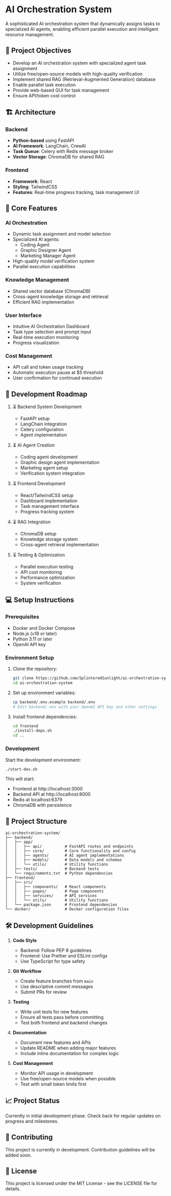 # AI Orchestration System

A sophisticated AI orchestration system that dynamically assigns tasks to specialized AI agents, enabling efficient parallel execution and intelligent resource management.

## 🎯 Project Objectives

- Develop an AI orchestration system with specialized agent task assignment
- Utilize free/open-source models with high-quality verification
- Implement shared RAG (Retrieval-Augmented Generation) database
- Enable parallel task execution
- Provide web-based GUI for task management
- Ensure API/token cost control

## 🏗️ Architecture

### Backend
- **Python-based** using FastAPI
- **AI Framework**: LangChain, CrewAI
- **Task Queue**: Celery with Redis message broker
- **Vector Storage**: ChromaDB for shared RAG

### Frontend
- **Framework**: React
- **Styling**: TailwindCSS
- **Features**: Real-time progress tracking, task management UI

## 🔧 Core Features

### AI Orchestration
- Dynamic task assignment and model selection
- Specialized AI agents:
  - Coding Agent
  - Graphic Designer Agent
  - Marketing Manager Agent
- High-quality model verification system
- Parallel execution capabilities

### Knowledge Management
- Shared vector database (ChromaDB)
- Cross-agent knowledge storage and retrieval
- Efficient RAG implementation

### User Interface
- Intuitive AI Orchestration Dashboard
- Task type selection and prompt input
- Real-time execution monitoring
- Progress visualization

### Cost Management
- API call and token usage tracking
- Automatic execution pause at $5 threshold
- User confirmation for continued execution

## 🚀 Development Roadmap

1. ⏳ Backend System Development
   - FastAPI setup
   - LangChain integration
   - Celery configuration
   - Agent implementation

2. ⏳ AI Agent Creation
   - Coding agent development
   - Graphic design agent implementation
   - Marketing agent setup
   - Verification system integration

3. ⏳ Frontend Development
   - React/TailwindCSS setup
   - Dashboard implementation
   - Task management interface
   - Progress tracking system

4. ⏳ RAG Integration
   - ChromaDB setup
   - Knowledge storage system
   - Cross-agent retrieval implementation

5. ⏳ Testing & Optimization
   - Parallel execution testing
   - API cost monitoring
   - Performance optimization
   - System verification

## 💻 Setup Instructions

### Prerequisites

- Docker and Docker Compose
- Node.js (v18 or later)
- Python 3.11 or later
- OpenAI API key

### Environment Setup

1. Clone the repository:
   ```bash
   git clone https://github.com/SplinteredSunlight/ai-orchestration-system.git
   cd ai-orchestration-system
   ```

2. Set up environment variables:
   ```bash
   cp backend/.env.example backend/.env
   # Edit backend/.env with your OpenAI API key and other settings
   ```

3. Install frontend dependencies:
   ```bash
   cd frontend
   ./install-deps.sh
   cd ..
   ```

### Development

Start the development environment:
```bash
./start-dev.sh
```

This will start:
- Frontend at http://localhost:3000
- Backend API at http://localhost:8000
- Redis at localhost:6379
- ChromaDB with persistence

## 📁 Project Structure

```
ai-orchestration-system/
├── backend/
│   ├── app/
│   │   ├── api/          # FastAPI routes and endpoints
│   │   ├── core/         # Core functionality and config
│   │   ├── agents/       # AI agent implementations
│   │   ├── models/       # Data models and schemas
│   │   └── utils/        # Utility functions
│   ├── tests/            # Backend tests
│   └── requirements.txt  # Python dependencies
├── frontend/
│   ├── src/
│   │   ├── components/   # React components
│   │   ├── pages/        # Page components
│   │   ├── services/     # API services
│   │   └── utils/        # Utility functions
│   └── package.json      # Frontend dependencies
└── docker/               # Docker configuration files
```

## 🛠️ Development Guidelines

1. **Code Style**
   - Backend: Follow PEP 8 guidelines
   - Frontend: Use Prettier and ESLint configs
   - Use TypeScript for type safety

2. **Git Workflow**
   - Create feature branches from `main`
   - Use descriptive commit messages
   - Submit PRs for review

3. **Testing**
   - Write unit tests for new features
   - Ensure all tests pass before committing
   - Test both frontend and backend changes

4. **Documentation**
   - Document new features and APIs
   - Update README when adding major features
   - Include inline documentation for complex logic

5. **Cost Management**
   - Monitor API usage in development
   - Use free/open-source models when possible
   - Test with small token limits first

## 📈 Project Status

Currently in initial development phase. Check back for regular updates on progress and milestones.

## 🤝 Contributing

This project is currently in development. Contribution guidelines will be added soon.

## 📝 License

This project is licensed under the MIT License - see the LICENSE file for details.
